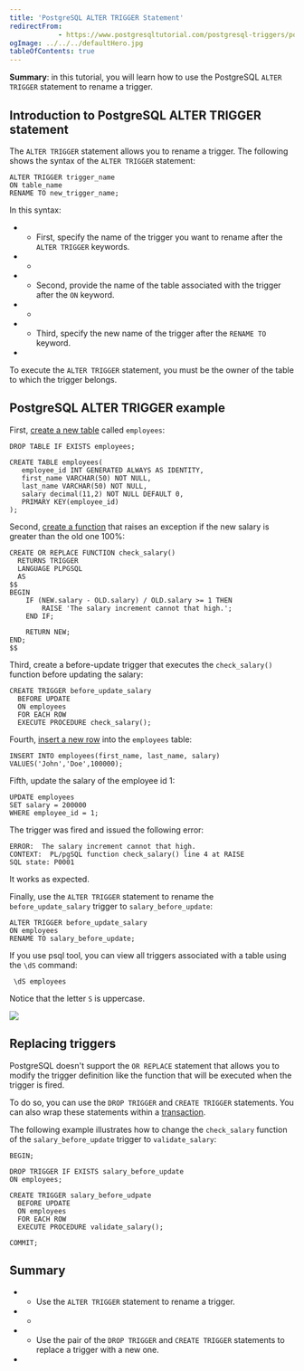 ```yaml
---
title: 'PostgreSQL ALTER TRIGGER Statement'
redirectFrom: 
            - https://www.postgresqltutorial.com/postgresql-triggers/postgresql-alter-trigger/
ogImage: ../../../defaultHero.jpg
tableOfContents: true
---
```


**Summary**: in this tutorial, you will learn how to use the PostgreSQL `ALTER TRIGGER` statement to rename a trigger.



## Introduction to PostgreSQL ALTER TRIGGER statement



The `ALTER TRIGGER` statement allows you to rename a trigger. The following shows the syntax of the `ALTER TRIGGER` statement:



```
ALTER TRIGGER trigger_name
ON table_name
RENAME TO new_trigger_name;
```



In this syntax:



- - First, specify the name of the trigger you want to rename after the `ALTER TRIGGER` keywords.
- -
- - Second, provide the name of the table associated with the trigger after the `ON` keyword.
- -
- - Third, specify the new name of the trigger after the `RENAME TO` keyword.
- 


To execute the `ALTER TRIGGER` statement, you must be the owner of the table to which the trigger belongs.



## PostgreSQL ALTER TRIGGER example



First, [create a new table](https://www.postgresqltutorial.com/postgresql-tutorial/postgresql-create-table/) called `employees`:



```
DROP TABLE IF EXISTS employees;

CREATE TABLE employees(
   employee_id INT GENERATED ALWAYS AS IDENTITY,
   first_name VARCHAR(50) NOT NULL,
   last_name VARCHAR(50) NOT NULL,
   salary decimal(11,2) NOT NULL DEFAULT 0,
   PRIMARY KEY(employee_id)
);
```



Second, [create a function](https://www.postgresqltutorial.com/postgresql-plpgsql/postgresql-create-function/) that raises an exception if the new salary is greater than the old one 100%:



```
CREATE OR REPLACE FUNCTION check_salary()
  RETURNS TRIGGER
  LANGUAGE PLPGSQL
  AS
$$
BEGIN
	IF (NEW.salary - OLD.salary) / OLD.salary >= 1 THEN
		RAISE 'The salary increment cannot that high.';
	END IF;

	RETURN NEW;
END;
$$
```



Third, create a before-update trigger that executes the `check_salary()` function before updating the salary:



```
CREATE TRIGGER before_update_salary
  BEFORE UPDATE
  ON employees
  FOR EACH ROW
  EXECUTE PROCEDURE check_salary();
```



Fourth, [insert a new row](https://www.postgresqltutorial.com/postgresql-tutorial/postgresql-insert/) into the `employees` table:



```
INSERT INTO employees(first_name, last_name, salary)
VALUES('John','Doe',100000);
```



Fifth, update the salary of the employee id 1:



```
UPDATE employees
SET salary = 200000
WHERE employee_id = 1;
```



The trigger was fired and issued the following error:



```
ERROR:  The salary increment cannot that high.
CONTEXT:  PL/pgSQL function check_salary() line 4 at RAISE
SQL state: P0001
```



It works as expected.



Finally, use the `ALTER TRIGGER` statement to rename the `before_update_salary` trigger to `salary_before_update`:



```
ALTER TRIGGER before_update_salary
ON employees
RENAME TO salary_before_update;
```



If you use psql tool, you can view all triggers associated with a table using the `\dS` command:



```
 \dS employees
```



Notice that the letter `S` is uppercase.



![](https://www.postgresqltutorial.com/wp-content/uploads/2020/08/PostgreSQL-ALTER-TRIGGER-example.png)



## Replacing triggers



PostgreSQL doesn't support the `OR REPLACE` statement that allows you to modify the trigger definition like the function that will be executed when the trigger is fired.



To do so, you can use the `DROP TRIGGER` and `CREATE TRIGGER` statements. You can also wrap these statements within a [transaction](https://www.postgresqltutorial.com/postgresql-tutorial/postgresql-transaction/).



The following example illustrates how to change the `check_salary` function of the `salary_before_update` trigger to `validate_salary`:



```
BEGIN;

DROP TRIGGER IF EXISTS salary_before_update
ON employees;

CREATE TRIGGER salary_before_udpate
  BEFORE UPDATE
  ON employees
  FOR EACH ROW
  EXECUTE PROCEDURE validate_salary();

COMMIT;
```



## Summary



- - Use the `ALTER TRIGGER` statement to rename a trigger.
- -
- - Use the pair of the `DROP TRIGGER` and `CREATE TRIGGER` statements to replace a trigger with a new one.
- 
